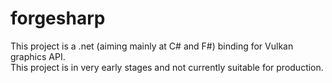 # forgesharp

This project is a .net (aiming mainly at C# and F#) binding for Vulkan graphics API.  
This project is in very early stages and not currently suitable for production. 
